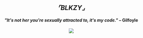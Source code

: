 <h2 align="center">
  <em>⌜BLKZY⌟</em>
</h2>

<h4 align="center">
  <em>"It's not her you're sexually attracted to, it's my code."</em> – Gilfoyle
</h4>

<p align="center">
  <img src="https://skillicons.dev/icons?i=linux,docker,git,java,go,python,mongo,hacker"/>
</p>
